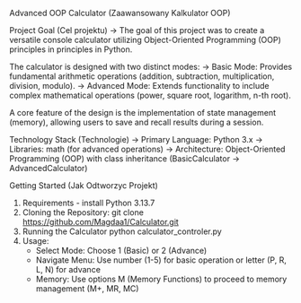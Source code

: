 Advanced OOP Calculator (Zaawansowany Kalkulator OOP)

Project Goal (Cel projektu)
-> The goal of this project was to create a versatile console calculator utilizing Object-Oriented Programming (OOP) principles in principles in Python. 

The calculator is designed with two distinct modes:
-> Basic Mode: Provides fundamental arithmetic operations (addition, subtraction, multiplication, division, modulo).
-> Advanced Mode: Extends functionality to include complex mathematical operations (power, square root, logarithm, n-th root).

A core feature of the design is the implementation of state management (memory), allowing users to save and recall results during a session.

Technology Stack (Technologie)
-> Primary Language: Python 3.x
-> Libraries: math (for advanced operations)
-> Architecture: Object-Oriented Programming (OOP) with class inheritance (BasicCalculator → AdvancedCalculator)


Getting Started (Jak Odtworzyc Projekt)
1. Requirements - install Python 3.13.7
2. Cloning the Repository: git clone https://github.com/Magdaa1/Calculator.git
3. Running the Calculator  python calculator_controler.py
4. Usage:
   - Select Mode: Choose 1 (Basic) or 2 (Advance)
   - Navigate Menu: Use number (1-5) for basic operation or letter (P, R, L, N) for advance
   - Memory: Use options M (Memory Functions) to proceed to memory management (M+, MR, MC) 
   
